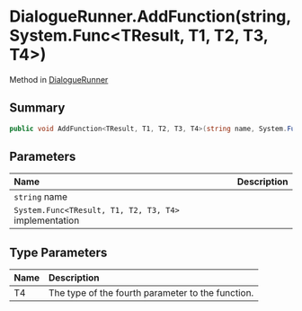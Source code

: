 # DialogueRunner.AddFunction(string,System.Func<TResult, T1, T2, T3, T4>)

Method in [DialogueRunner](/api/csharp/yarn.unity.dialoguerunner.md)

## Summary



```csharp
public void AddFunction<TResult, T1, T2, T3, T4>(string name, System.Func<TResult, T1, T2, T3, T4> implementation)
```

## Parameters

|Name|Description|
|:---|:---|
|`string` name||
|`System.Func<TResult, T1, T2, T3, T4>` implementation||

## Type Parameters

|Name|Description|
|:---|:---|
|T4|The type of the fourth parameter to the function.|

